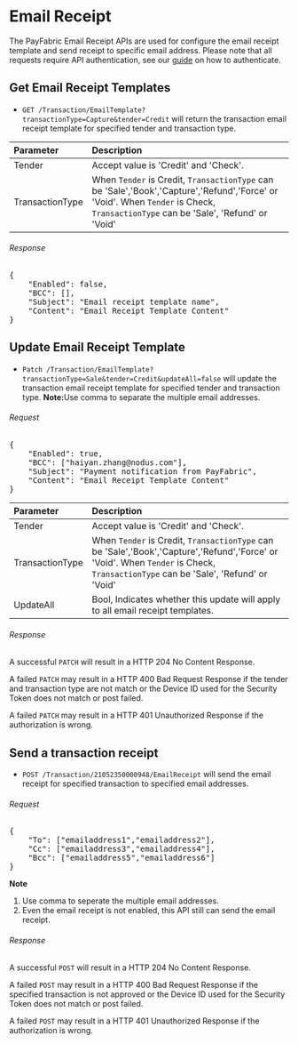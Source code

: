 Email Receipt
=================

The PayFabric Email Receipt APIs are used for configure the email receipt template and send receipt to specific email address.  Please note that all requests require API authentication, see our [guide](Authentication.md) on how to authenticate.

Get Email Receipt Templates
---------------------------

* `GET /Transaction/EmailTemplate?transactionType=Capture&tender=Credit` will return the transaction email receipt template for specified tender and transaction type.

| Parameter  | Description|
| :-----------|:---------| 
| Tender | Accept value is 'Credit' and 'Check'. |
| TransactionType | When `Tender` is Credit, `TransactionType` can be 'Sale','Book','Capture','Refund','Force' or 'Void'. When `Tender` is Check, `TransactionType` can be 'Sale', 'Refund' or 'Void'|

###### Response
<pre>
{
    "Enabled": false,
    "BCC": [],
    "Subject": "Email receipt template name",
    "Content": "Email Receipt Template Content"
}  
</pre>

Update Email Receipt Template
-----------------------------
* `Patch /Transaction/EmailTemplate?transactionType=Sale&tender=Credit&updateAll=false` will update the transaction email receipt template for specified tender and transaction type. <b>Note:</b>Use comma to separate the multiple email addresses.

###### Request
<pre>
{
    "Enabled": true,
    "BCC": ["haiyan.zhang@nodus.com"],
    "Subject": "Payment notification from PayFabric",
    "Content": "Email Receipt Template Content"
}
</pre>
| Parameter  | Description|
| :-----------|:---------| 
| Tender | Accept value is 'Credit' and 'Check'. |
| TransactionType | When `Tender` is Credit, `TransactionType` can be 'Sale','Book','Capture','Refund','Force' or 'Void'. When `Tender` is Check, `TransactionType` can be 'Sale', 'Refund' or 'Void'|
| UpdateAll|Bool, Indicates whether this update will apply to all email receipt templates.  |

###### Response
A successful `PATCH` will result in a HTTP 204 No Content Response.

A failed `PATCH` may result in a HTTP 400 Bad Request Response if the tender and transaction type are not match or the Device ID used for the Security Token does not match or post failed.

A failed `PATCH` may result in a HTTP 401 Unauthorized Response if the authorization is wrong.

Send a transaction receipt
---------------------------
* `POST /Transaction/21052350000948/EmailReceipt` will send the email receipt for specified transaction to specified email addresses.

###### Request
<pre>
{
    "To": ["emailaddress1","emailaddress2"],
    "Cc": ["emailaddress3","emailaddress4"],
    "Bcc": ["emailaddress5","emailaddress6"]
}
</pre>

<b>Note</b>
1. Use comma to seperate the multiple email addresses.
2. Even the email receipt is not enabled, this API still can send the email receipt.

###### Response
A successful `POST` will result in a HTTP 204 No Content Response.

A failed `POST` may result in a HTTP 400 Bad Request Response if the specified transaction is not approved or the Device ID used for the Security Token does not match or post failed.

A failed `POST` may result in a HTTP 401 Unauthorized Response if the authorization is wrong.
